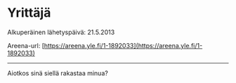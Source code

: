 

# Yrittäjä

Alkuperäinen lähetyspäivä: 21.5.2013

Areena-url: [https://areena.yle.fi/1-1892033](https://areena.yle.fi/1-1892033)

---

Aiotkos sinä siellä rakastaa minua?

